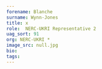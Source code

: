```yaml
---
forename: Blanche
surname: Wynn-Jones
title: x
role:  NERC-UKRI Representative 2
uag_sort: 91
org: NERC-UKRI *
image_src: null.jpg
bio: 
tags: 
---
```

